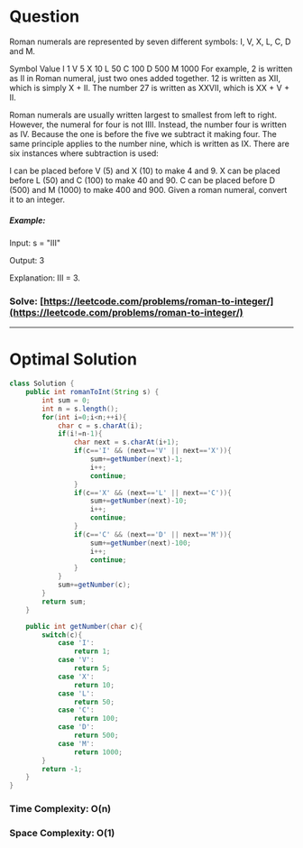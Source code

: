 # Question

Roman numerals are represented by seven different symbols: I, V, X, L, C, D and M.

Symbol       Value
I             1
V             5
X             10
L             50
C             100
D             500
M             1000
For example, 2 is written as II in Roman numeral, just two ones added together. 12 is written as XII, which is simply X + II. The number 27 is written as XXVII, which is XX + V + II.

Roman numerals are usually written largest to smallest from left to right. However, the numeral for four is not IIII. Instead, the number four is written as IV. Because the one is before the five we subtract it making four. The same principle applies to the number nine, which is written as IX. There are six instances where subtraction is used:

I can be placed before V (5) and X (10) to make 4 and 9. 
X can be placed before L (50) and C (100) to make 40 and 90. 
C can be placed before D (500) and M (1000) to make 400 and 900.
Given a roman numeral, convert it to an integer.



##### Example:

Input: s = "III"

Output: 3

Explanation: III = 3.



### Solve: [https://leetcode.com/problems/roman-to-integer/](https://leetcode.com/problems/roman-to-integer/)

***

# Optimal Solution
        

``` java
class Solution {
    public int romanToInt(String s) {
        int sum = 0;
        int n = s.length();
        for(int i=0;i<n;++i){
            char c = s.charAt(i);
            if(i!=n-1){
                char next = s.charAt(i+1);
                if(c=='I' && (next=='V' || next=='X')){
                    sum+=getNumber(next)-1;
                    i++;
                    continue;
                }
                if(c=='X' && (next=='L' || next=='C')){
                    sum+=getNumber(next)-10;
                    i++;
                    continue;
                }
                if(c=='C' && (next=='D' || next=='M')){
                    sum+=getNumber(next)-100;
                    i++;
                    continue;
                }
            }
            sum+=getNumber(c);
        }
        return sum;
    }

    public int getNumber(char c){
        switch(c){
            case 'I':
                return 1;
            case 'V':
                return 5;
            case 'X':
                return 10;
            case 'L':
                return 50;
            case 'C':
                return 100;
            case 'D':
                return 500;
            case 'M':
                return 1000;
        }
        return -1;
    }
}
```

### Time Complexity: O(n)
### Space Complexity: O(1)
